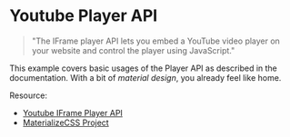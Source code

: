 # Youtube Player API

> "The IFrame player API lets you embed a YouTube video player on your website and control the player using JavaScript."

This example covers basic usages of the Player API as described in the documentation. With a bit of *material design*, you
already feel like home.

Resource:

- [Youtube IFrame Player API](https://developers.google.com/youtube/iframe_api_reference)
- [MaterializeCSS Project](http://materializecss.com/about.html)

